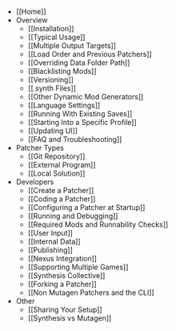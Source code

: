 * [[Home]]
* Overview
  * [[Installation]]
  * [[Typical Usage]]
  * [[Multiple Output Targets]]
  * [[Load Order and Previous Patchers]]
  * [[Overriding Data Folder Path]]
  * [[Blacklisting Mods]]
  * [[Versioning]]
  * [[.synth Files]]
  * [[Other Dynamic Mod Generators]]
  * [[Language Settings]]
  * [[Running With Existing Saves]]
  * [[Starting Into a Specific Profile]]
  * [[Updating UI]]
  * [[FAQ and Troubleshooting]]
* Patcher Types
  * [[Git Repository]]
  * [[External Program]]
  * [[Local Solution]]
* Developers
  * [[Create a Patcher]]
  * [[Coding a Patcher]]
  * [[Configuring a Patcher at Startup]]
  * [[Running and Debugging]]
  * [[Required Mods and Runnability Checks]]
  * [[User Input]]
  * [[Internal Data]]
  * [[Publishing]]
  * [[Nexus Integration]]
  * [[Supporting Multiple Games]]
  * [[Synthesis Collective]]
  * [[Forking a Patcher]]
  * [[Non Mutagen Patchers and the CLI]]
* Other
  * [[Sharing Your Setup]]
  * [[Synthesis vs Mutagen]]